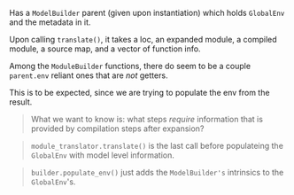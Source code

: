 Has a `ModelBuilder` parent (given upon instantiation) which holds `GlobalEnv` and the metadata in it.

Upon calling `translate()`, it takes a loc, an expanded module, a compiled module, a source map, and a vector of function info. 

Among the `ModuleBuilder` functions, there do seem to be a couple `parent.env` reliant ones that are *not* getters.

This is to be expected, since we are trying to populate the env from the result.

> What we want to know is: what steps *require* information that is provided by compilation steps after expansion?

> `module_translator.translate()` is the last call before populateing the `GlobalEnv` with model level information.

> `builder.populate_env()` just adds the `ModelBuilder's` intrinsics to the `GlobalEnv`'s. 